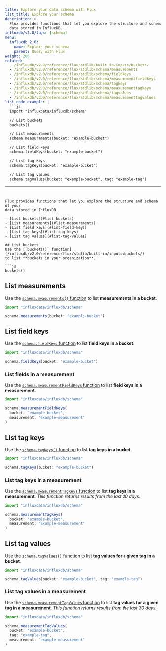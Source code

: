 ```yaml
---
title: Explore your data schema with Flux
list_title: Explore your schema
description: >
  Flux provides functions that let you explore the structure and schema of your
  data stored in InfluxDB.
influxdb/v2.0/tags: [schema]
menu:
  influxdb_2_0:
    name: Explore your schema
    parent: Query with Flux
weight: 206
related:
  - /influxdb/v2.0/reference/flux/stdlib/built-in/inputs/buckets/
  - /influxdb/v2.0/reference/flux/stdlib/schema/measurements
  - /influxdb/v2.0/reference/flux/stdlib/schema/fieldkeys
  - /influxdb/v2.0/reference/flux/stdlib/schema/measurementfieldkeys
  - /influxdb/v2.0/reference/flux/stdlib/schema/tagkeys
  - /influxdb/v2.0/reference/flux/stdlib/schema/measurementtagkeys
  - /influxdb/v2.0/reference/flux/stdlib/schema/tagvalues
  - /influxdb/v2.0/reference/flux/stdlib/schema/measurementtagvalues
list_code_example: |
  ```js
  import "influxdata/influxdb/schema"

  // List buckets
  buckets()

  // List measurements
  schema.measurements(bucket: "example-bucket")

  // List field keys
  schema.fieldKeys(bucket: "example-bucket")

  // List tag keys
  schema.tagKeys(bucket: "example-bucket")

  // List tag values
  schema.tagValues(bucket: "example-bucket", tag: "example-tag")
  ```
---
```


Flux provides functions that let you explore the structure and schema of your
data stored in InfluxDB.

- [List buckets](#list-buckets)
- [List measurements](#list-measurements)
- [List field keys](#list-field-keys)
- [List tag keys](#list-tag-keys)
- [List tag values](#list-tag-values)

## List buckets
Use the [`buckets()` function](/influxdb/v2.0/reference/flux/stdlib/built-in/inputs/buckets/)
to list **buckets in your organization**.

```js
buckets()
```

## List measurements
Use the [`schema.measurements()` function](/influxdb/v2.0/reference/flux/stdlib/influxdb-schema/measurements)
to list **measurements in a bucket**.

```js
import "influxdata/influxdb/schema"

schema.measurements(bucket: "example-bucket")
```

## List field keys
Use the [`schema.fieldKeys` function](/influxdb/v2.0/reference/flux/stdlib/influxdb-schema/fieldkeys)
to list **field keys in a bucket**.

```js
import "influxdata/influxdb/schema"

schema.fieldKeys(bucket: "example-bucket")
```

### List fields in a measurement
Use the [`schema.measurementFieldKeys` function](/influxdb/v2.0/reference/flux/stdlib/influxdb-schema/measurementfieldkeys)
to list **field keys in a measurement**.

```js
import "influxdata/influxdb/schema"

schema.measurementFieldKeys(
  bucket: "example-bucket",
  measurement: "example-measurement"
)
```

## List tag keys
Use the [`schema.tagKeys()` function](/influxdb/v2.0/reference/flux/stdlib/influxdb-schema/tagkeys)
to list **tag keys in a bucket**.

```js
import "influxdata/influxdb/schema"

schema.tagKeys(bucket: "example-bucket")
```

### List tag keys in a measurement
Use the [`schema.measurementTagKeys` function](/influxdb/v2.0/reference/flux/stdlib/influxdb-schema/measurementtagkeys)
to list **tag keys in a measurement**.
_This function returns results from the last 30 days._

```js
import "influxdata/influxdb/schema"

schema.measurementTagKeys(
  bucket: "example-bucket",
  measurement: "example-measurement"
)
```

## List tag values
Use the [`schema.tagValues()` function](/influxdb/v2.0/reference/flux/stdlib/influxdb-schema/tagvalues)
to list **tag values for a given tag in a bucket**.

```js
import "influxdata/influxdb/schema"

schema.tagValues(bucket: "example-bucket", tag: "example-tag")
```

### List tag values in a measurement
Use the [`schema.measurementTagValues` function](/influxdb/v2.0/reference/flux/stdlib/influxdb-schema/measurementtagvalues)
to list **tag values for a given tag in a measurement**.
_This function returns results from the last 30 days._

```js
import "influxdata/influxdb/schema"

schema.measurementTagValues(
  bucket: "example-bucket",
  tag: "example-tag",
  measurement: "example-measurement"
)
```
